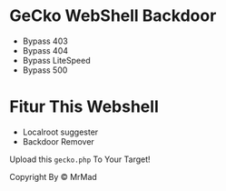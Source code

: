 # GeCko WebShell Backdoor

* Bypass 403
* Bypass 404
* Bypass LiteSpeed
* Bypass 500

# Fitur This Webshell
* Localroot suggester
* Backdoor Remover

Upload this `gecko.php` To Your Target!

Copyright By &copy; MrMad
